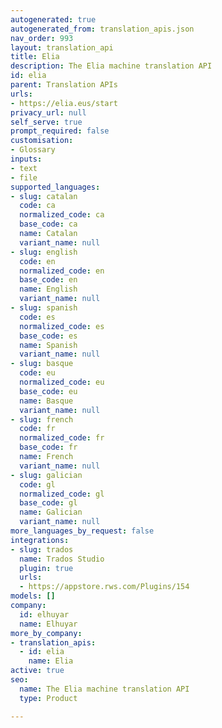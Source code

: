 ```yaml
---
autogenerated: true
autogenerated_from: translation_apis.json
nav_order: 993
layout: translation_api
title: Elia
description: The Elia machine translation API
id: elia
parent: Translation APIs
urls:
- https://elia.eus/start
privacy_url: null
self_serve: true
prompt_required: false
customisation:
- Glossary
inputs:
- text
- file
supported_languages:
- slug: catalan
  code: ca
  normalized_code: ca
  base_code: ca
  name: Catalan
  variant_name: null
- slug: english
  code: en
  normalized_code: en
  base_code: en
  name: English
  variant_name: null
- slug: spanish
  code: es
  normalized_code: es
  base_code: es
  name: Spanish
  variant_name: null
- slug: basque
  code: eu
  normalized_code: eu
  base_code: eu
  name: Basque
  variant_name: null
- slug: french
  code: fr
  normalized_code: fr
  base_code: fr
  name: French
  variant_name: null
- slug: galician
  code: gl
  normalized_code: gl
  base_code: gl
  name: Galician
  variant_name: null
more_languages_by_request: false
integrations:
- slug: trados
  name: Trados Studio
  plugin: true
  urls:
  - https://appstore.rws.com/Plugins/154
models: []
company:
  id: elhuyar
  name: Elhuyar
more_by_company:
- translation_apis:
  - id: elia
    name: Elia
active: true
seo:
  name: The Elia machine translation API
  type: Product

---
```



